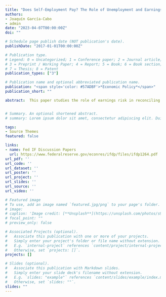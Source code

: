 ```yaml
---
title: "Does Self-Employment Pay? The Role of Unemployment and Earnings Risk"
authors:
- Joaquín García-Cabo
- admin
date: "2023-04-07T00:00:00Z"
doi: ""

# Schedule page publish date (NOT publication's date).
publishDate: "2017-01-01T00:00:00Z"

# Publication type.
# Legend: 0 = Uncategorized; 1 = Conference paper; 2 = Journal article;
# 3 = Preprint / Working Paper; 4 = Report; 5 = Book; 6 = Book section;
# 7 = Thesis; 8 = Patent
publication_types: ["3"]

# Publication name and optional abbreviated publication name.
publication: "<span style='color: #57ADBF'>*Economic Policy*</span>"
publication_short: ""

abstract:  This paper studies the role of earnings risk in reconciling the observed lower earnings returns in self-employment. Using Spanish administrative data, we characterize the distribution and dynamics of earnings and document lower and less dispersed earnings in self-employment. We consider alternative hypotheses and highlight the role of lower unemployment risk in self-employment.  We decompose earnings risk dynamics by estimating a life-cycle earnings process. Indeed, the self-employed experience lower returns but face lower volatility and persistence of shocks. Our results rule out theories in favor of experimentation and earnings growth in self-employment, and highlight the trade-off between earnings and unemployment risk.


# Summary. An optional shortened abstract.
# summary: Lorem ipsum dolor sit amet, consectetur adipiscing elit. Duis posuere tellus ac convallis placerat. Proin tincidunt magna sed ex sollicitudin condimentum.

tags:
- Source Themes
featured: false

links:
- name: Fed IF Discussion Papers
  url: https://www.federalreserve.gov/econres/ifdp/files/ifdp1264.pdf
url_pdf: ''
url_code: ''
url_dataset: ''
url_poster: ''
url_project: ''
url_slides: ''
url_source: ''
url_video: ''

# Featured image
# To use, add an image named `featured.jpg/png` to your page's folder. 
# image:
# caption: 'Image credit: [**Unsplash**](https://unsplash.com/photos/s9CC2SKySJM)'
# focal_point: ""
# preview_only: false

# Associated Projects (optional).
#   Associate this publication with one or more of your projects.
#   Simply enter your project's folder or file name without extension.
#   E.g. `internal-project` references `content/project/internal-project/index.md`.
#   Otherwise, set `projects: []`.
projects: []

# Slides (optional).
#   Associate this publication with Markdown slides.
#   Simply enter your slide deck's filename without extension.
#   E.g. `slides: "example"` references `content/slides/example/index.md`.
#   Otherwise, set `slides: ""`.
slides: ""
---
```

